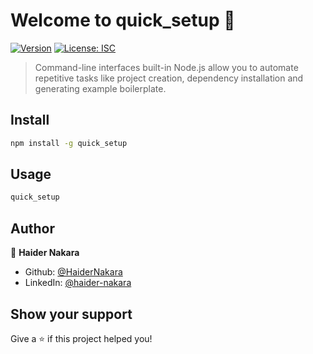 # Welcome to quick_setup 👋
[![Version](https://img.shields.io/npm/v/quick_setup.svg)](https://www.npmjs.com/package/quick_setup)
[![License: ISC](https://img.shields.io/badge/License-ISC-yellow.svg)](#)

> Command-line interfaces built-in Node.js allow you to automate repetitive tasks like project creation, dependency installation and generating example boilerplate.

## Install

```sh
npm install -g quick_setup
```

## Usage

```sh
quick_setup
```


## Author

👤 **Haider Nakara**

* Github: [@HaiderNakara](https://github.com/HaiderNakara)
* LinkedIn: [@haider-nakara](https://www.linkedin.com/in/haider-nakara-9b21131b3/)

## Show your support

Give a ⭐️ if this project helped you!

